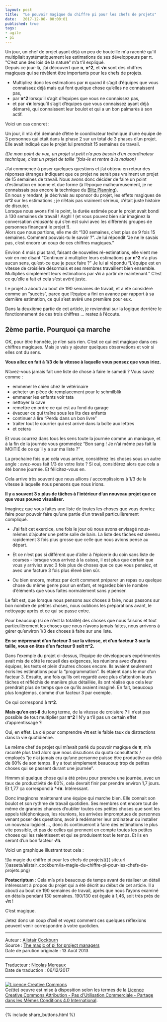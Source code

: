 ```yaml
---
layout: post
title:  "Le pouvoir magique du chiffre pi pour les chefs de projets"
date:   2017-12-06- 00:00:01
published: true
tags: 
- agile
- pi
---
```


Un jour, un chef de projet ayant déjà un peu de bouteille m'a raconté qu'il multipliait systématiquement les estimations de ses développeurs par π.  
"C’est une des lois de la nature" m’a t’il expliqué.  
Depuis ce jour-là, j’ai découvert que **π**, **π^2**, et **√π** sont des chiffres magiques qui se révèlent être importants pour les chefs de projets.

* Multipliez donc les estimations par  **π** quand il s’agit d’équipes que vous connaissez déjà mais qui font quelque chose qu’elles ne connaissent pas,
* par **π^2** lorsqu’il s’agit d’équipes que vous ne connaissez pas,
* et par **√π** lorsqu’il s’agit d’équipes que vous connaissez ayant déjà démarré, qui connaissent leur boulot et qui a un bon palmarès à son actif.

Voici un cas concret :

Un jour, il m’a été demandé d’être le coordinateur technique d’une équipe de 3 personnes qui était dans la phase 2 sur un total de 3 phases d’un projet. Elle avait indiqué que le projet lui prendrait 15 semaines de travail.

_(De mon point de vue, un projet si petit n’a pas besoin d’un coordinateur technique, c’est un projet de taille “fais-le et rentre à la maison)_

J’ai commencé à poser quelques questions et j’ai obtenu en retour des réponses étranges indiquant que ce projet ne serait pas vraiment un projet de 15 semaines de travail. Nous avons donc décider de faire un point d’estimation en bonne et due forme (à l’époque malheureusement, je ne connaissais pas encore  la technique du [Blitz Planning](http://alistair.cockburn.us/Blitz+Planning)).  
En nous y rendant, je décrivais au sponsor du projet, les effets magiques de **π^2** sur les estimations ; je n’étais pas vraiment sérieux, c’était juste histoire de discuter.  
Lorsque nous avons fini le point, la durée estimée pour le projet avait bondi à 130 semaines de travail ! Arghl ! (et vous pouvez bien sûr imaginez la conversation _amusante_ qui s’en est suivi avec les différents groupes de personnes finançant le projet !).  
Alors que nous partions, elle me dit “130 semaines, c’est plus de 9 fois 15 semaines. Comment pouvais-tu le savoir ?”. Je lui répondit “Je ne le savais pas, c’est encore un coup de ces chiffres magiques.” 

Environ 4 mois plus tard, faisant de nouvelles ré-estimations, elle vient me voir en me disant “Continuer à multiplier leurs estimations par **π^2** n’a plus aucun sens, qu’est-ce que je peux faire ?” Je lui ai répondu “L’équipe est en vitesse de croisière désormais et ses membres travaillent bien ensemble. Multiplies simplement leurs estimations par **√π** à partir de maintenant.”
C’est ce qu’elle a fait et cela s’est avéré juste.

Le projet a abouti au bout de 190 semaines de travail, et a été considéré comme un “succès”, parce que l’équipe a fini en avance par rapport à sa dernière estimation, ce qui s’est avéré une première pour eux.

Dans la deuxième partie de cet article, je reviendrai sur la logique derrière le fonctionnement de ces trois chiffres … restez à l’écoute.

## 2ème partie. Pourquoi ça marche

OK, pour être honnête, je n’en sais rien. C’est ce qui est magique dans ces chiffres magiques. Mais je vais y ajouter quelques observations et voir si elles ont du sens.

**Vous allez en fait à 1/3 de la vitesse à laquelle vous pensez que vous iriez.**

N’avez-vous jamais fait une liste de chose à faire le samedi ? Vous savez comme :  
  
* emmener le chien chez le vétérinaire
* acheter un pièce de remplacement pour le schmilblik
* emmener les enfants voir tata
* nettoyer la cave
* remettre en ordre ce qui est au fond du garage
* évacuer ce qui traîne sous les lits des enfants
* continuer à lire “Perdu dans un bon livre”
* traiter tout le courrier qui est arrivé dans la boîte aux lettres
* et cetera

Et vous courrez dans tous les sens toute la journée comme un maniaque, et à la fin de la journée vous grommelez “Bon sang ! Je n’ai même pas fait la MOITIÉ de ce qu’il y a sur ma liste ?”

La prochaine fois que cela vous arrive, considérez les choses sous un autre angle : avez-vous fait 1/3 de votre liste ?
Si oui, considérez alors que cela a été bonne journée. Et félicitez-vous en.

Cela arrive très souvent que nous allions / accomplissions à 1/3 de la vitesse à laquelle nous pensons que nous irions.

**Il y a souvent 3 x plus de tâches à l’intérieur d’un nouveau projet que ce que vous pouvez visualiser.**

Imaginez que vous faites une liste de toutes les choses que vous devriez faire pour pouvoir faire qu’une partie d’un travail particulièrement compliqué.

* J’ai fait cet exercice, une fois le jour où nous avons envisagé nous-mêmes d’ajouter une petite salle de bain. La liste des tâches est devenu rapidement 3 fois plus grosse que celle que nous avions pensé au départ.

* Et ce n’est pas si différent que d’aller à l’épicerie du coin sans liste de courses - lorsque vous arrivez à la caisse, il est plus que certain que vous y arriviez avec 3 fois plus de choses que ce que vous pensiez, et avec une facture 3 fois plus élevé bien sûr.

* Ou bien encore, mettez par écrit comment préparer un repas ou quelque chose du même genre pour un enfant, et regardez bien le nombre d’éléments que vous faites normalement sans y penser.

Le fait est, que lorsque nous pensons aux choses à faire, nous passons sur bon nombre de petites choses, nous oublions les préparations avant, le nettoyage après et ce qui se passe entre. 

Pour beaucoup (si ce n’est la totalité) des choses que nous faisons et tout particulièrement les choses que nous n’avons jamais faites, nous arrivons à gérer qu’environ 1/3 des choses à faire sur une liste.

**En se méprenant d’un facteur 3 sur la vitesse, et d’un facteur 3 sur la taille, vous en êtes d’un facteur 9 soit π^2.**

Dans l’exemple du projet ci-dessus, l’équipe de développeurs expérimentés avait mis de côté le recueil des exigences, les réunions avec d’autres équipes, les tests et plein d’autres choses encore. Ils avaient seulement écris les estimations pour la “programmation”. Ils étaient dans le mur d’un facteur 3. Ensuite, une fois qu’ils ont regardé avec plus d’attention leurs tâches et réfléchis de manière plus détaillée, ils ont réalisé que cela leur prendrait plus de temps que ce qu’ils avaient imaginé. En fait, beaucoup plus longtemps, comme d’un facteur 3 par exemple.

Ce qui correspond à **π^2**.

**Mais qu’en est-il** du long terme, de la vitesse de croisière ? Il n’est pas possible de tout multiplier par **π^2** ! N’y a t’il pas un certain effet d’apprentissage ?!

Oui, en effet. La clé pour comprendre **√π** est le faible taux de distractions dans la vie quotidienne.

Le même chef de projet qui m’avait parlé du pouvoir magique de **π**, m’a raconté plus tard alors que nous discutions du quota consultants / employés “je n’ai jamais cru qu’une personne puisse être productive au-delà de 60% de son temps. Il y a tout simplement beaucoup trop de petites choses qui se passent durant une journée”.

Hmmm si quelque chose qui a été prévu pour prendre une journée, avec un taux de productivité de 60%, cela devrait finir par prendre environ 1,7 jours. Et 1,77 ça correspond à ***√π**.
Intéressant.

Donc imaginons maintenant une équipe qui marche bien. Elle connait son boulot et son rythme de travail quotidien. Ses membres ont encore tout de même de grandes chances d’oublier toutes ces petites choses que sont les appels téléphoniques, les réunions, les arrivées impromptues de personnes venant poser des questions, avoir à redémarrer leur ordinateur ou installer un nouveau logiciel …, donc ils continueront à faire des estimations le plus vite possible, et pas de celles qui prennent en compte toutes les petites choses qui les ralentissent et qui se produisent tout le temps. Et ils en seront d’un bon facteur **√π**.

Voici un graphique illustrant tout cela :

![la magie du chiffre pi pour les chefs de projets]({{ site.url }}assets/alistair_cockburn/la-magie-du-chiffre-pi-pour-les-chefs-de-projets.png)

**Postscriptum** : Cela m’a pris beaucoup de temps avant de réaliser un détail intéressant à propos du projet qui a été décrit au début de cet article. Il a abouti au bout de 190 semaines de travail, après que nous l’ayons examiné en détails pendant 130 semaines. 190/130 est égale à 1,46, soit très près de **√π** !

C’est magique.

Jetez donc un coup d’œil et voyez comment ces quelques réflexions peuvent venir correspondre à votre quotidien.


---
Auteur : [Alistair Cockburn](http://alistair.cockburn.us/)  
Source : [The magic of pi for project managers](http://alistair.cockburn.us/The+magic+of+pi+for+project+managers)  
Date de parution originale : 13 Août 2013  

---
Traducteur : [Nicolas Mereaux](http://www.les-traducteurs-agiles.org/traducteurs/)  
Date de traduction : 06/12/2017  

---

<a rel="license" href="http://creativecommons.org/licenses/by-nc-sa/4.0/"><img alt="Licence Creative Commons" style="border-width:0" src="http://i.creativecommons.org/l/by-nc-sa/4.0/88x31.png" /></a><br />Ce(tte) oeuvre est mise à disposition selon les termes de la <a rel="license" href="http://creativecommons.org/licenses/by-nc-sa/4.0/">Licence Creative Commons Attribution - Pas d'Utilisation Commerciale - Partage dans les Mêmes Conditions 4.0 International</a>.

---

{% include share_buttons.html %}



